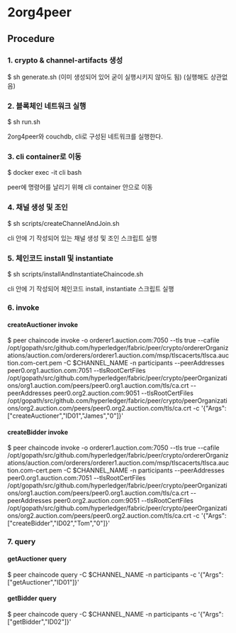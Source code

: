 # 2org4peer 
## Procedure

### 1. crypto & channel-artifacts 생성
$ sh generate.sh
(이미 생성되어 있어 굳이 실행시키지 않아도 됨)
(실행해도 상관없음)


### 2. 블록체인 네트워크 실행
$ sh run.sh

2org4peer와 couchdb, cli로 구성된 네트워크를 실행한다.


### 3. cli container로 이동
$ docker exec -it cli bash

peer에 명령어를 날리기 위해 cli container 안으로 이동


### 4. 채널 생성 및 조인
$ sh scripts/createChannelAndJoin.sh

cli 안에 기 작성되어 있는 채널 생성 및 조인 스크립트 실행


### 5. 체인코드 install 및 instantiate
$ sh scripts/installAndInstantiateChaincode.sh

cli 안에 기 작성되어 체인코드 install, instantiate 스크립트 실행


### 6. invoke 
#### createAuctioner invoke
$ peer chaincode invoke -o orderer1.auction.com:7050 --tls true --cafile /opt/gopath/src/github.com/hyperledger/fabric/peer/crypto/ordererOrganizations/auction.com/orderers/orderer1.auction.com/msp/tlscacerts/tlsca.auction.com-cert.pem -C $CHANNEL_NAME -n participants --peerAddresses peer0.org1.auction.com:7051 --tlsRootCertFiles /opt/gopath/src/github.com/hyperledger/fabric/peer/crypto/peerOrganizations/org1.auction.com/peers/peer0.org1.auction.com/tls/ca.crt --peerAddresses peer0.org2.auction.com:9051 --tlsRootCertFiles /opt/gopath/src/github.com/hyperledger/fabric/peer/crypto/peerOrganizations/org2.auction.com/peers/peer0.org2.auction.com/tls/ca.crt -c '{"Args":["createAuctioner","ID01","James","0"]}'

#### createBidder invoke
$ peer chaincode invoke -o orderer1.auction.com:7050 --tls true --cafile /opt/gopath/src/github.com/hyperledger/fabric/peer/crypto/ordererOrganizations/auction.com/orderers/orderer1.auction.com/msp/tlscacerts/tlsca.auction.com-cert.pem -C $CHANNEL_NAME -n participants --peerAddresses peer0.org1.auction.com:7051 --tlsRootCertFiles /opt/gopath/src/github.com/hyperledger/fabric/peer/crypto/peerOrganizations/org1.auction.com/peers/peer0.org1.auction.com/tls/ca.crt --peerAddresses peer0.org2.auction.com:9051 --tlsRootCertFiles /opt/gopath/src/github.com/hyperledger/fabric/peer/crypto/peerOrganizations/org2.auction.com/peers/peer0.org2.auction.com/tls/ca.crt -c '{"Args":["createBidder","ID02","Tom","0"]}'

### 7. query
#### getAuctioner query
$ peer chaincode query -C $CHANNEL_NAME -n participants -c '{"Args":["getAuctioner","ID01"]}'

#### getBidder query
$ peer chaincode query -C $CHANNEL_NAME -n participants -c '{"Args":["getBidder","ID02"]}'

